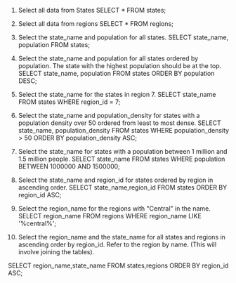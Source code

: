 1. Select all data from States
SELECT * FROM states;

2. Select all data from regions
SELECT * FROM regions;

3. Select the state_name and population for all states.
SELECT state_name, population FROM states;

4. Select the state_name and population for all states ordered by population. The state with the highest population should be at the top.
SELECT state_name, population FROM states ORDER BY population DESC;

5. Select the state_name for the states in region 7.
SELECT state_name FROM states WHERE region_id = 7;

6. Select the state_name and population_density for states with a population density over 50 ordered from least to most dense.
SELECT state_name, population_density FROM states WHERE population_density > 50 ORDER BY population_density ASC;

7. Select the state_name for states with a population between 1 million and 1.5 million people.
SELECT state_name FROM states WHERE population BETWEEN 1000000 AND 1500000;

8. Select the state_name and region_id for states ordered by region in ascending order.
SELECT state_name,region_id FROM states ORDER BY region_id ASC;


9. Select the region_name for the regions with "Central" in the name.
 SELECT region_name FROM regions WHERE region_name LIKE '%central%';


10. Select the region_name and the state_name for all states and regions in ascending order by region_id. Refer to the region by name. (This will involve joining the tables).

SELECT region_name,state_name FROM states,regions ORDER BY region_id ASC;


